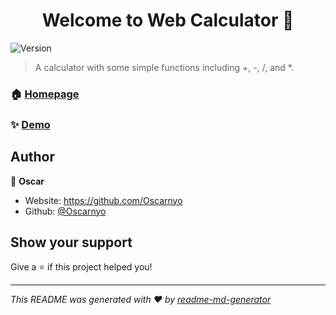 <h1 align="center">Welcome to Web  Calculator 👋</h1>
<p>
  <img alt="Version" src="https://img.shields.io/badge/version-1.0-blue.svg?cacheSeconds=2592000" />
</p>

> A calculator with some  simple functions including +, -, /, and *.

### 🏠 [Homepage](https://github.com/Oscarnyo/calculator-web)

### ✨ [Demo](https://oscarnyo.github.io/calculator-web/)

## Author

👤 **Oscar**

* Website: https://github.com/Oscarnyo
* Github: [@Oscarnyo](https://github.com/Oscarnyo)

## Show your support

Give a ⭐️ if this project helped you!

***
_This README was generated with ❤️ by [readme-md-generator](https://github.com/kefranabg/readme-md-generator)_